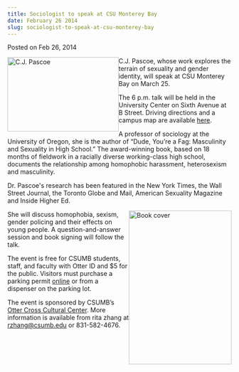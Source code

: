 ```yaml
---
title: Sociologist to speak at CSU Monterey Bay
date: February 26 2014
slug: sociologist-to-speak-at-csu-monterey-bay
---
```





<span class="date">Posted on Feb 26, 2014    </span>
<p><img alt="C.J. Pascoe" src="http://news.csumb.edu/sites/default/files/65/attachments/news/images/cj_pascoe.jpg" style="width:250px; height:167px; float:left">C.J. Pascoe, whose
work explores the terrain of sexuality and gender identity, will
speak at CSU Monterey Bay on March 25.</img></p>
<p>The 6 p.m. talk will be held in the University Center on Sixth
Avenue at B Street. Driving directions and a campus map are
available <a href="http://csumb.edu/maps" rel="nofollow">here</a>.</p>
<p>A professor of sociology at the University of Oregon, she is the
author of &#x201C;Dude, You&#x2019;re a Fag: Masculinity and Sexuality in High
School.&#x201D; The award-winning book, based on 18 months of fieldwork in
a racially diverse working-class high school, documents the
relationship among homophobic harassment, heterosexism and
masculinity.</p>
<p>Dr. Pascoe&apos;s research has been featured in the New York Times,
the Wall Street Journal, the Toronto Globe and Mail, American
Sexuality Magazine and Inside Higher Ed.</p>
<p><img alt="Book cover" src="http://news.csumb.edu/sites/default/files/65/attachments/news/images/pascoe_book_cover.jpg" style="width:231px; height:346px; float:right">She will discuss
homophobia, sexism, gender policing and their effects on young
people. A question-and-answer session and book signing will follow
the talk.</img></p>
<p>The event is free for CSUMB students, staff, and faculty with
Otter ID and $5 for the public. Visitors must purchase a parking
permit <a href="http://parking.csumb.edu/buy-permit" rel="nofollow">online</a> or from a dispenser on the parking
lot.&#xA0;</p>
<p>The event is sponsored by CSUMB&#x2019;s <a href="http://activities.csumb.edu/otter-cross-cultural-center" rel="nofollow">Otter Cross Cultural Center</a>. More information is
available from rita zhang at <a href="mailto:rzhang@csumb.edu">rzhang@csumb.edu</a> or
831-582-4676.<br>
&#xA0;</br></p>





